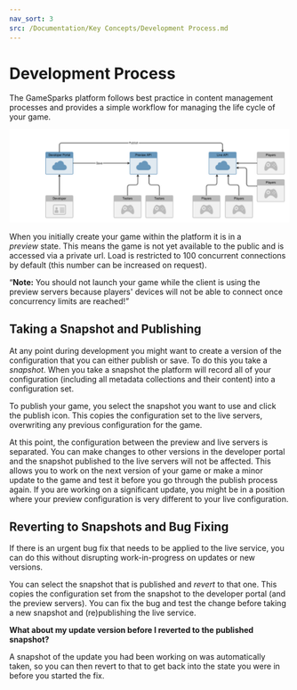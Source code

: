 ```yaml
---
nav_sort: 3
src: /Documentation/Key Concepts/Development Process.md
---
```


# Development Process

The GameSparks platform follows best practice in content management processes and provides a simple workflow for managing the life cycle of your game.

![](img/DevelopmentProcess/1.png)

When you initially create your game within the platform it is in a *preview* state. This means the game is not yet available to the public and is accessed via a private url. Load is restricted to 100 concurrent connections by default (this number can be increased on request).

<q>**Note:** You should not launch your game while the client is using the preview servers because players' devices will not be able to connect once concurrency limits are reached!</q>

## Taking a Snapshot and Publishing

At any point during development you might want to create a version of the configuration that you can either publish or save. To do this you take a *snapshot*. When you take a snapshot the platform will record all of your configuration (including all metadata collections and their content) into a configuration set.

To publish your game, you select the snapshot you want to use and click the publish icon. This copies the configuration set to the live servers, overwriting any previous configuration for the game.

At this point, the configuration between the preview and live servers is separated. You can make changes to other versions in the developer portal and the snapshot published to the live servers will not be affected. This allows you to work on the next version of your game or make a minor update to the game and test it before you go through the publish process again. If you are working on a significant update, you might be in a position where your preview configuration is very different to your live configuration.

## Reverting to Snapshots and Bug Fixing

If there is an urgent bug fix that needs to be applied to the live service, you can do this without disrupting work-in-progress on updates or new versions.

You can select the snapshot that is published and *revert* to that one. This copies the configuration set from the snapshot to the developer portal (and the preview servers). You can fix the bug and test the change before taking a new snapshot and (re)publishing the live service.

**What about my update version before I reverted to the published snapshot?**

A snapshot of the update you had been working on was automatically taken, so you can then revert to that to get back into the state you were in before you started the fix.
